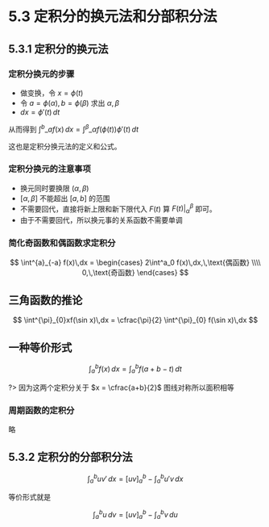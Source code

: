 # 5.3 定积分的换元法和分部积分法

## 5.3.1 定积分的换元法

### 定积分换元的步骤

- 做变换，令 $x = \phi(t)$
- 令 $a = \phi(\alpha),\,b = \phi(\beta)$ 求出 $\alpha,\,\beta$
- $dx = \phi'(t)\,dt$

从而得到 $\int^b\_a f(x)\,dx = \int^{\beta}\_{\alpha} f(\phi(t))\phi'(t)\,dt$

这也是定积分换元法的定义和公式。

### 定积分换元的注意事项

- 换元同时要换限 ($\alpha,\,\beta$)
- $[\alpha,\,\beta]$ 不能超出 $[a,\,b]$ 的范围
- 不需要回代，直接将新上限和新下限代入 $F(t)$ 算 $F(t)|^{\beta}_{\alpha}$ 即可。
- 由于不需要回代，所以换元事的关系函数不需要单调

### 简化奇函数和偶函数求定积分

$$
\int^{a}_{-a} f(x)\,dx = 
\begin{cases}
2\int^a_0 f(x)\,dx,\,\text{偶函数} \\\\
0,\,\text{奇函数}
\end{cases}
$$

## 三角函数的推论

$$
\int^{\pi}_{0}xf(\sin x)\,dx = \cfrac{\pi}{2} \int^{\pi}_{0} f(\sin x)\,dx
$$

## 一种等价形式

$$
\int^b_a f(x)\,dx = \int^b_a f(a+b-t)\,dt
$$

?> 因为这两个定积分关于 $x = \cfrac{a+b}{2}$ 图线对称所以面积相等

### 周期函数的定积分

略

## 5.3.2 定积分的分部积分法

$$
\int^b_a uv'\,dx = [uv]^b_a - \int^b_a u'v\,dx
$$

等价形式就是

$$
\int^b_a u\,dv = [uv]^b_a - \int^b_a v\,du
$$


